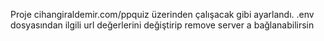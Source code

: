 Proje cihangiraldemir.com/ppquiz üzerinden çalışacak gibi ayarlandı. .env dosyasından ilgili url değerlerini değiştirip remove server a bağlanabilirsin
